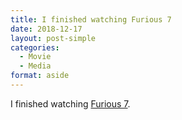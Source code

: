 ```yaml
---
title: I finished watching Furious 7
date: 2018-12-17
layout: post-simple
categories: 
  - Movie
  - Media
format: aside
---
```


I finished watching [Furious 7](https://m.imdb.com/title/tt2820852/?ref=m_nv_sr_1).
